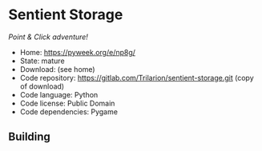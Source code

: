 # Sentient Storage

_Point & Click adventure!_

- Home: https://pyweek.org/e/np8g/
- State: mature
- Download: (see home)
- Code repository: https://gitlab.com/Trilarion/sentient-storage.git (copy of download)
- Code language: Python
- Code license: Public Domain
- Code dependencies: Pygame

## Building


